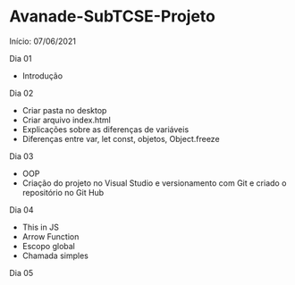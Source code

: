 # Avanade-SubTCSE-Projeto
Início: 07/06/2021

Dia 01

- Introdução

Dia 02

-  Criar pasta no desktop
- Criar arquivo index.html
- Explicações sobre as diferenças de variáveis
- Diferenças entre var, let const, objetos, Object.freeze

Dia 03

- OOP
- Criação do projeto no Visual Studio e versionamento com Git e criado o repositório no Git Hub

Dia 04

- This in JS
- Arrow Function
- Escopo global
- Chamada simples

Dia 05
